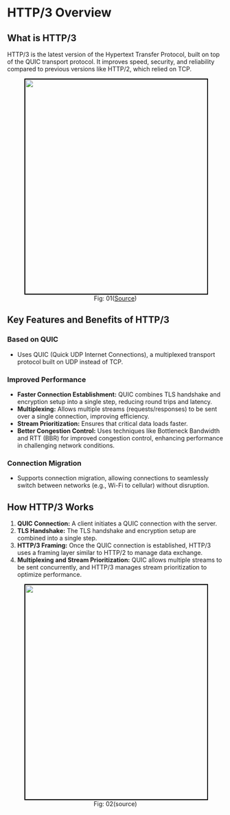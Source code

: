 # HTTP/3 Overview

## What is HTTP/3
HTTP/3 is the latest version of the Hypertext Transfer Protocol, built on top of the QUIC transport protocol. It improves speed, security, and reliability compared to previous versions like HTTP/2, which relied on TCP.

<figure>
	<div align="center">
	<img src="/data/HTTP_3/assets/evolutionOfHTTP.jpg" height="500" width="500" style="border: 2px solid black;"></div>
	<figcaption style="text-align: center">Fig: 01(<a href="https://www.linkedin.com/pulse/http-10-vs-11-20-30-swadhin-pattnaik">Source</a>)</figcaption>  
</figure>

## Key Features and Benefits of HTTP/3

### Based on QUIC
- Uses QUIC (Quick UDP Internet Connections), a multiplexed transport protocol built on UDP instead of TCP.

### Improved Performance
- **Faster Connection Establishment:** QUIC combines TLS handshake and encryption setup into a single step, reducing round trips and latency.
- **Multiplexing:** Allows multiple streams (requests/responses) to be sent over a single connection, improving efficiency.
- **Stream Prioritization:** Ensures that critical data loads faster.
- **Better Congestion Control:** Uses techniques like Bottleneck Bandwidth and RTT (BBR) for improved congestion control, enhancing performance in challenging network conditions.

### Connection Migration
- Supports connection migration, allowing connections to seamlessly switch between networks (e.g., Wi-Fi to cellular) without disruption.

 

## How HTTP/3 Works

1. **QUIC Connection:** A client initiates a QUIC connection with the server.
2. **TLS Handshake:** The TLS handshake and encryption setup are combined into a single step.
3. **HTTP/3 Framing:** Once the QUIC connection is established, HTTP/3 uses a framing layer similar to HTTP/2 to manage data exchange.
4. **Multiplexing and Stream Prioritization:** QUIC allows multiple streams to be sent concurrently, and HTTP/3 manages stream prioritization to optimize performance.


<figure>
	<div align="center">
	<img src="/data/HTTP_3/assets/httpVersions.jpg" height="500" width="500" style="border: 2px solid black;"></div>
	<figcaption style="text-align: center">Fig: 02(source)</figcaption>  
</figure>

 

